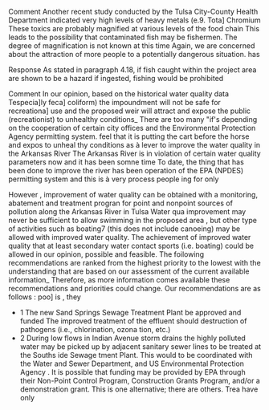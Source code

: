 Comment Another recent study conducted by the Tulsa City-County Health Department indicated very high levels of heavy metals (e.9. Tota] Chromium These toxics are probably magnified at various levels of the food chain This Ieads to the possibility that contaminated fish may be fishermen. The degree of magnification is not known at this time Again, we are concerned about the attraction of more people to a potentially dangerous situation. has

Response As stated in paragraph 4.18, if fish caught within the project area are shown to be a hazard if ingested, fishing would be prohibited

Comment In our opinion, based on the historical water quality data Tespecia]ly feca] coliform) the impoundment will not be safe for recreationa] use and the proposed weir will attract and expose the public (recreationist) to unhealthy conditions\_ There are too many "if's depending on the cooperation of certain city offices and the Environmental Protection Agency permitting system. feel that it is putting the cart before the horse and expos to unheal thy conditions as à lever to improve the water quality in the Arkansas River The Arkansas River is in violation of certain water quality parameters now and it has been somne time To date, the thing that has been done to  improve the river has been operation of the EPA (NPDES) permitting system and this is à very process people ing for only

However , improvement of water quality can be obtained with a monitoring, abatement and treatment progran for point and nonpoint sources of pollution along the Arkansas River in Tulsa Water qua improvement may never be sufficient to allow swimming in the proposed area , but other type of activities such as boating7 (this does not include canoeing) may be allowed with improved water quality. The achievement of improved water quality that at Ieast secondary water contact sports (i.e. boating) could be allowed in our opinion, possible and feasible. The foilowing recommendations are ranked from the highest priority to the Iowest with the understanding that are based on our assessment of the current available information\_ Therefore, as more information comes available these recommendations and priorities could change. Our recommendations are as follows : poo] is , they

- 1 The new Sand Springs Sewage Treatment Plant be approved and funded The improved treatment of the effluent should destruction of pathogens (i.e., chlorination, ozona tion, etc.)
- 2 During Iow flows in Indian Avenue storm drains the highly polluted water may be picked up by adjacent sanitary sewer Iines to be treated at the Souths ide Sewage tment Plant. This would to be coordinated with the Water and Sewer Department, and US Environmental Protection Agency . It is possible that funding may be provided by EPA through their Non-Point Control Program, Construction Grants Program, and/or a demonstration grant. This is one alternative; there are others. Trea have only